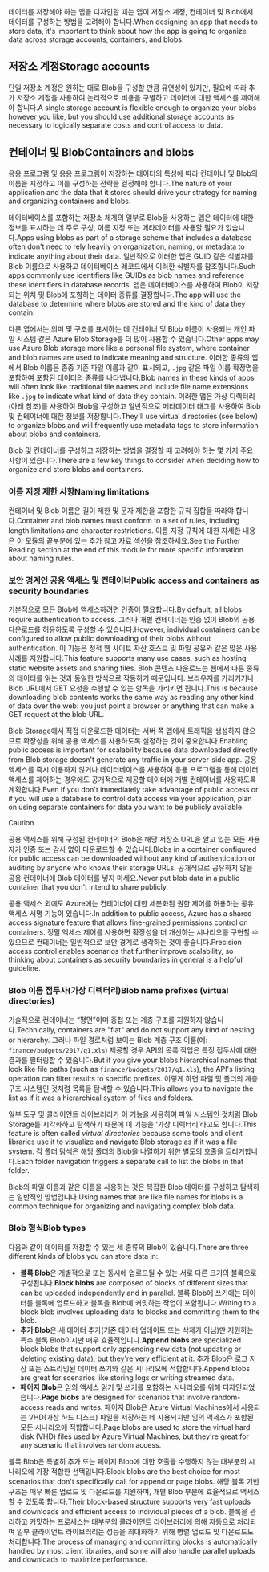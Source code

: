 <span data-ttu-id="375f8-101">데이터를 저장해야 하는 앱을 디자인할 때는 앱이 저장소 계정, 컨테이너 및 Blob에서 데이터를 구성하는 방법을 고려해야 합니다.</span><span class="sxs-lookup"><span data-stu-id="375f8-101">When designing an app that needs to store data, it's important to think about how the app is going to organize data across storage accounts, containers, and blobs.</span></span>

## <a name="storage-accounts"></a><span data-ttu-id="375f8-102">저장소 계정</span><span class="sxs-lookup"><span data-stu-id="375f8-102">Storage accounts</span></span>

<span data-ttu-id="375f8-103">단일 저장소 계정은 원하는 대로 Blob을 구성할 만큼 유연성이 있지만, 필요에 따라 추가 저장소 계정을 사용하여 논리적으로 비용을 구별하고 데이터에 대한 액세스를 제어해야 합니다.</span><span class="sxs-lookup"><span data-stu-id="375f8-103">A single storage account is flexible enough to organize your blobs however you like, but you should use additional storage accounts as necessary to logically separate costs and control access to data.</span></span>

## <a name="containers-and-blobs"></a><span data-ttu-id="375f8-104">컨테이너 및 Blob</span><span class="sxs-lookup"><span data-stu-id="375f8-104">Containers and blobs</span></span>

<span data-ttu-id="375f8-105">응용 프로그램 및 응용 프로그램이 저장하는 데이터의 특성에 따라 컨테이너 및 Blob의 이름을 지정하고 이를 구성하는 전략을 결정해야 합니다.</span><span class="sxs-lookup"><span data-stu-id="375f8-105">The nature of your application and the data that it stores should drive your strategy for naming and organizing containers and blobs.</span></span>

<span data-ttu-id="375f8-106">데이터베이스를 포함하는 저장소 체계의 일부로 Blob을 사용하는 앱은 데이터에 대한 정보를 표시하는 데 주로 구성, 이름 지정 또는 메타데이터를 사용할 필요가 없습니다.</span><span class="sxs-lookup"><span data-stu-id="375f8-106">Apps using blobs as part of a storage scheme that includes a database often don't need to rely heavily on organization, naming, or metadata to indicate anything about their data.</span></span> <span data-ttu-id="375f8-107">일반적으로 이러한 앱은 GUID 같은 식별자를 Blob 이름으로 사용하고 데이터베이스 레코드에서 이러한 식별자를 참조합니다.</span><span class="sxs-lookup"><span data-stu-id="375f8-107">Such apps commonly use identifiers like GUIDs as blob names and reference these identifiers in database records.</span></span> <span data-ttu-id="375f8-108">앱은 데이터베이스를 사용하여 Blob이 저장되는 위치 및 Blob에 포함하는 데이터 종류를 결정합니다.</span><span class="sxs-lookup"><span data-stu-id="375f8-108">The app will use the database to determine where blobs are stored and the kind of data they contain.</span></span>

<span data-ttu-id="375f8-109">다른 앱에서는 의미 및 구조를 표시하는 데 컨테이너 및 Blob 이름이 사용되는 개인 파일 시스템 같은 Azure Blob Storage를 더 많이 사용할 수 있습니다.</span><span class="sxs-lookup"><span data-stu-id="375f8-109">Other apps may use Azure Blob storage more like a personal file system, where container and blob names are used to indicate meaning and structure.</span></span> <span data-ttu-id="375f8-110">이러한 종류의 앱에서 Blob 이름은 종종 기존 파일 이름과 같이 표시되고, `.jpg` 같은 파일 이름 확장명을 포함하여 포함된 데이터의 종류를 나타냅니다.</span><span class="sxs-lookup"><span data-stu-id="375f8-110">Blob names in these kinds of apps will often look like traditional file names and include file name extensions like `.jpg` to indicate what kind of data they contain.</span></span> <span data-ttu-id="375f8-111">이러한 앱은 가상 디렉터리(아래 참조)를 사용하여 Blob을 구성하고 일반적으로 메타데이터 태그를 사용하여 Blob 및 컨테이너에 대한 정보를 저장합니다.</span><span class="sxs-lookup"><span data-stu-id="375f8-111">They'll use virtual directories (see below) to organize blobs and will frequently use metadata tags to store information about blobs and containers.</span></span>

<span data-ttu-id="375f8-112">Blob 및 컨테이너를 구성하고 저장하는 방법을 결정할 때 고려해야 하는 몇 가지 주요 사항이 있습니다.</span><span class="sxs-lookup"><span data-stu-id="375f8-112">There are a few key things to consider when deciding how to organize and store blobs and containers.</span></span>

### <a name="naming-limitations"></a><span data-ttu-id="375f8-113">이름 지정 제한 사항</span><span class="sxs-lookup"><span data-stu-id="375f8-113">Naming limitations</span></span>

<span data-ttu-id="375f8-114">컨테이너 및 Blob 이름은 길이 제한 및 문자 제한을 포함한 규칙 집합을 따라야 합니다.</span><span class="sxs-lookup"><span data-stu-id="375f8-114">Container and blob names must conform to a set of rules, including length limitations and character restrictions.</span></span> <span data-ttu-id="375f8-115">이름 지정 규칙에 대한 자세한 내용은 이 모듈의 끝부분에 있는 추가 참고 자료 섹션을 참조하세요.</span><span class="sxs-lookup"><span data-stu-id="375f8-115">See the Further Reading section at the end of this module for more specific information about naming rules.</span></span>

### <a name="public-access-and-containers-as-security-boundaries"></a><span data-ttu-id="375f8-116">보안 경계인 공용 액세스 및 컨테이너</span><span class="sxs-lookup"><span data-stu-id="375f8-116">Public access and containers as security boundaries</span></span>

<span data-ttu-id="375f8-117">기본적으로 모든 Blob에 액세스하려면 인증이 필요합니다.</span><span class="sxs-lookup"><span data-stu-id="375f8-117">By default, all blobs require authentication to access.</span></span> <span data-ttu-id="375f8-118">그러나 개별 컨테이너는 인증 없이 Blob의 공용 다운로드를 허용하도록 구성할 수 있습니다.</span><span class="sxs-lookup"><span data-stu-id="375f8-118">However, individual containers can be configured to allow public downloading of their blobs without authentication.</span></span> <span data-ttu-id="375f8-119">이 기능은 정적 웹 사이트 자산 호스트 및 파일 공유와 같은 많은 사용 사례를 지원합니다.</span><span class="sxs-lookup"><span data-stu-id="375f8-119">This feature supports many use cases, such as hosting static website assets and sharing files.</span></span> <span data-ttu-id="375f8-120">Blob 콘텐츠 다운로드는 웹에서 다른 종류의 데이터를 읽는 것과 동일한 방식으로 작동하기 때문입니다. 브라우저를 가리키거나 Blob URL에서 GET 요청을 수행할 수 있는 항목을 가리키면 됩니다.</span><span class="sxs-lookup"><span data-stu-id="375f8-120">This is because downloading blob contents works the same way as reading any other kind of data over the web: you just point a browser or anything that can make a GET request at the blob URL.</span></span>

<span data-ttu-id="375f8-121">Blob Storage에서 직접 다운로드한 데이터는 서버 쪽 앱에서 트래픽을 생성하지 않으므로 확장성을 위해 공용 액세스를 사용하도록 설정하는 것이 중요합니다.</span><span class="sxs-lookup"><span data-stu-id="375f8-121">Enabling public access is important for scalability because data downloaded directly from Blob storage doesn't generate any traffic in your server-side app.</span></span> <span data-ttu-id="375f8-122">공용 액세스를 즉시 이용하지 않거나 데이터베이스를 사용하여 응용 프로그램을 통해 데이터 액세스를 제어하는 경우에도 공개적으로 제공할 데이터에 개별 컨테이너를 사용하도록 계획합니다.</span><span class="sxs-lookup"><span data-stu-id="375f8-122">Even if you don't immediately take advantage of public access or if you will use a database to control data access via your application, plan on using separate containers for data you want to be publicly available.</span></span>

> [!CAUTION]
> <span data-ttu-id="375f8-123">공용 액세스를 위해 구성된 컨테이너의 Blob은 해당 저장소 URL을 알고 있는 모든 사용자가 인증 또는 감사 없이 다운로드할 수 있습니다.</span><span class="sxs-lookup"><span data-stu-id="375f8-123">Blobs in a container configured for public access can be downloaded without any kind of authentication or auditing by anyone who knows their storage URLs.</span></span> <span data-ttu-id="375f8-124">공개적으로 공유하지 않을 공용 컨테이너에 Blob 데이터를 넣지 마세요.</span><span class="sxs-lookup"><span data-stu-id="375f8-124">Never put blob data in a public container that you don't intend to share publicly.</span></span>

<span data-ttu-id="375f8-125">공용 액세스 외에도 Azure에는 컨테이너에 대한 세분화된 권한 제어를 허용하는 공유 액세스 서명 기능이 있습니다.</span><span class="sxs-lookup"><span data-stu-id="375f8-125">In addition to public access, Azure has a shared access signature feature that allows fine-grained permissions control on containers.</span></span> <span data-ttu-id="375f8-126">정밀 액세스 제어를 사용하면 확장성을 더 개선하는 시나리오를 구현할 수 있으므로 컨테이너는 일반적으로 보안 경계로 생각하는 것이 좋습니다.</span><span class="sxs-lookup"><span data-stu-id="375f8-126">Precision access control enables scenarios that further improve scalability, so thinking about containers as security boundaries in general is a helpful guideline.</span></span>

### <a name="blob-name-prefixes-virtual-directories"></a><span data-ttu-id="375f8-127">Blob 이름 접두사(가상 디렉터리)</span><span class="sxs-lookup"><span data-stu-id="375f8-127">Blob name prefixes (virtual directories)</span></span>

<span data-ttu-id="375f8-128">기술적으로 컨테이너는 “평면”이며 중첩 또는 계층 구조를 지원하지 않습니다.</span><span class="sxs-lookup"><span data-stu-id="375f8-128">Technically, containers are "flat" and do not support any kind of nesting or hierarchy.</span></span> <span data-ttu-id="375f8-129">그러나 파일 경로처럼 보이는 Blob 계층 구조 이름(예: `finance/budgets/2017/q1.xls`) 제공할 경우 API의 목록 작업은 특정 접두사에 대한 결과를 필터링할 수 있습니다.</span><span class="sxs-lookup"><span data-stu-id="375f8-129">But if you give your blobs hierarchical names that look like file paths (such as `finance/budgets/2017/q1.xls`), the API's listing operation can filter results to specific prefixes.</span></span> <span data-ttu-id="375f8-130">이렇게 하면 파일 및 폴더의 계층 구조 시스템인 것처럼 목록을 탐색할 수 있습니다.</span><span class="sxs-lookup"><span data-stu-id="375f8-130">This allows you to navigate the list as if it was a hierarchical system of files and folders.</span></span>

<span data-ttu-id="375f8-131">일부 도구 및 클라이언트 라이브러리가 이 기능을 사용하여 파일 시스템인 것처럼 Blob Storage를 시각화하고 탐색하기 때문에 이 기능을 ‘가상 디렉터리’라고도 합니다.</span><span class="sxs-lookup"><span data-stu-id="375f8-131">This feature is often called *virtual directories* because some tools and client libraries use it to visualize and navigate Blob storage as if it was a file system.</span></span> <span data-ttu-id="375f8-132">각 폴더 탐색은 해당 폴더의 Blob을 나열하기 위한 별도의 호출을 트리거합니다.</span><span class="sxs-lookup"><span data-stu-id="375f8-132">Each folder navigation triggers a separate call to list the blobs in that folder.</span></span>

<span data-ttu-id="375f8-133">Blob의 파일 이름과 같은 이름을 사용하는 것은 복잡한 Blob 데이터를 구성하고 탐색하는 일반적인 방법입니다.</span><span class="sxs-lookup"><span data-stu-id="375f8-133">Using names that are like file names for blobs is a common technique for organizing and navigating complex blob data.</span></span>

### <a name="blob-types"></a><span data-ttu-id="375f8-134">Blob 형식</span><span class="sxs-lookup"><span data-stu-id="375f8-134">Blob types</span></span>

<span data-ttu-id="375f8-135">다음과 같이 데이터를 저장할 수 있는 세 종류의 Blob이 있습니다.</span><span class="sxs-lookup"><span data-stu-id="375f8-135">There are three different kinds of blobs you can store data in:</span></span>

- <span data-ttu-id="375f8-136">**블록 Blob**은 개별적으로 또는 동시에 업로드될 수 있는 서로 다른 크기의 블록으로 구성됩니다.</span><span class="sxs-lookup"><span data-stu-id="375f8-136">**Block blobs** are composed of blocks of different sizes that can be uploaded independently and in parallel.</span></span> <span data-ttu-id="375f8-137">블록 Blob에 쓰기에는 데이터를 블록에 업로드하고 블록을 Blob에 커밋하는 작업이 포함됩니다.</span><span class="sxs-lookup"><span data-stu-id="375f8-137">Writing to a block blob involves uploading data to blocks and committing them to the blob.</span></span>
- <span data-ttu-id="375f8-138">**추가 Blob**은 새 데이터 추가(기존 데이터 업데이트 또는 삭제가 아님)만 지원하는 특수 블록 Blob이지만 매우 효율적입니다.</span><span class="sxs-lookup"><span data-stu-id="375f8-138">**Append blobs** are specialized block blobs that support only appending new data (not updating or deleting existing data), but they're very efficient at it.</span></span> <span data-ttu-id="375f8-139">추가 Blob은 로그 저장 또는 스트리밍된 데이터 쓰기와 같은 시나리오에 적합합니다.</span><span class="sxs-lookup"><span data-stu-id="375f8-139">Append blobs are great for scenarios like storing logs or writing streamed data.</span></span>
- <span data-ttu-id="375f8-140">**페이지 Blob**은 임의 액세스 읽기 및 쓰기를 포함하는 시나리오를 위해 디자인되었습니다.</span><span class="sxs-lookup"><span data-stu-id="375f8-140">**Page blobs** are designed for scenarios that involve random-access reads and writes.</span></span> <span data-ttu-id="375f8-141">페이지 Blob은 Azure Virtual Machines에서 사용되는 VHD(가상 하드 디스크) 파일을 저장하는 데 사용되지만 임의 액세스가 포함된 모든 시나리오에 적합합니다.</span><span class="sxs-lookup"><span data-stu-id="375f8-141">Page blobs are used to store the virtual hard disk (VHD) files used by Azure Virtual Machines, but they're great for any scenario that involves random access.</span></span>

<span data-ttu-id="375f8-142">블록 Blob은 특별히 추가 또는 페이지 Blob에 대한 호출을 수행하지 않는 대부분의 시나리오에 가장 적합한 선택입니다.</span><span class="sxs-lookup"><span data-stu-id="375f8-142">Block blobs are the best choice for most scenarios that don't specifically call for append or page blobs.</span></span> <span data-ttu-id="375f8-143">해당 블록 기반 구조는 매우 빠른 업로드 및 다운로드를 지원하며, 개별 Blob 부분에 효율적으로 액세스할 수 있도록 합니다.</span><span class="sxs-lookup"><span data-stu-id="375f8-143">Their block-based structure supports very fast uploads and downloads and efficient access to individual pieces of a blob.</span></span> <span data-ttu-id="375f8-144">블록을 관리하고 커밋하는 프로세스는 대부분의 클라이언트 라이브러리에 의해 자동으로 처리되며 일부 클라이언트 라이브러리는 성능을 최대화하기 위해 병렬 업로드 및 다운로드도 처리합니다.</span><span class="sxs-lookup"><span data-stu-id="375f8-144">The process of managing and committing blocks is automatically handled by most client libraries, and some will also handle parallel uploads and downloads to maximize performance.</span></span>